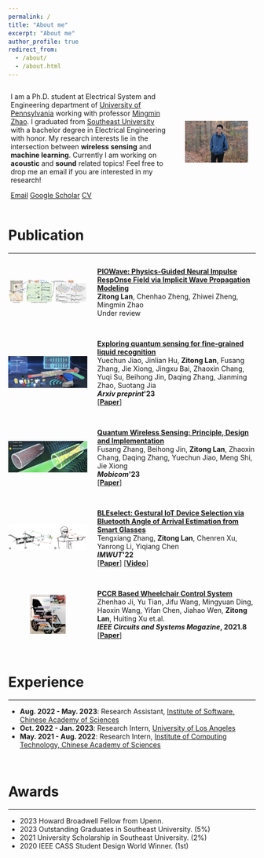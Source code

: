 ```yaml
---
permalink: /
title: "About me"
excerpt: "About me"
author_profile: true
redirect_from: 
  - /about/
  - /about.html
---
```


<div style="display: flex; align-items: center;">
  <div style="flex: 2; padding-left: 5px; padding-right: 20px;">
    <p>
    I am a Ph.D. student at Electrical System and Engineering department of <a href="https://www.seas.upenn.edu/">University of Pennsylvania</a> working with professor <a href="https://www.cis.upenn.edu/~mingminz/">Mingmin Zhao</a>. I graduated from <a href="https://www.seu.edu.cn/">Southeast University</a> with a bachelor degree in Electrical Engineering with honor. 
    My research interests lie in the intersection between <b>wireless sensing</b> and <b>machine learning</b>. Currently I am working on <b>acoustic</b> and <b>sound</b> related topics! Feel free to drop me an email if you are interested in my research!
    </p>
    <div class="link-container">
      <a href="mailto:ztlan@seas.upenn.edu">Email</a>
      <a href="https://scholar.google.com/citations?hl=en&user=5MzZf-oAAAAJ">Google Scholar</a>
      <a href="http://zitonglan.github.io/files/cv.pdf">CV</a>
    </div>
  </div>
 <div style="flex: 1; text-align: center;">
    <img src="../images/thumbnail.jpeg" alt="photo" style="max-width: 80%; height: auto;">
  </div>
</div>
<br>

Publication
=====
---
<div style="display: flex; align-items: center;">
  <div style="flex: 1;">
    <img src="../images/piowave.png" alt="piowave" style="max-width: 100%; height: auto;">
  </div>
  <div style="flex: 2; padding-left: 20px;">
    <p>
      <strong><a href="http://zitonglan.github.io">PIOWave: Physics-Guided Neural Impulse RespOnse Field via Implicit Wave Propagation Modeling</a></strong><br>
      <strong>Zitong Lan</strong>, Chenhao Zheng, Zhiwei Zheng, Mingmin Zhao<br>
      Under review <br>
    </p>
  </div>
</div>
<br>

<div style="display: flex; align-items: center;">
  <div style="flex: 1;">
    <img src="../images/quantum_liquid.png" alt="Quantum liquid" style="max-width: 100%; height: auto;">
  </div>
  <div style="flex: 2; padding-left: 20px;">
    <p>
      <strong><a href="http://zitonglan.github.io/files/quantum.pdf">Exploring quantum sensing for fine-grained liquid recognition</a></strong><br>
      Yuechun Jiao, Jinlian Hu, <strong>Zitong Lan</strong>, Fusang Zhang, Jie Xiong, Jingxu Bai, Zhaoxin Chang, Yuqi Su, Beihong Jin, Daqing Zhang, Jianming Zhao, Suotang Jia<br>
      <b><i>Arxiv preprint</i>'23</b> <br>
      [<strong><a href="https://arxiv.org/abs/2407.19656">Paper</a></strong>]
    </p>
  </div>
</div>
<br>

<div style="display: flex; align-items: center;">
  <div style="flex: 1;">
    <img src="../images/quantum.png" alt="Quantum Wireless Sensing" style="max-width: 100%; height: auto;">
  </div>
  <div style="flex: 2; padding-left: 20px;">
    <p>
      <strong><a href="http://zitonglan.github.io/files/quantum.pdf">Quantum Wireless Sensing: Principle, Design and Implementation</a></strong><br>
      Fusang Zhang, Beihong Jin, <strong>Zitong Lan</strong>, Zhaoxin Chang, Daqing Zhang, Yuechun Jiao, Meng Shi, Jie Xiong<br>
      <b><i>Mobicom</i>'23</b> <br>
      [<strong><a href="http://zitonglan.github.io/files/quantum.pdf">Paper</a></strong>]
    </p>
  </div>
</div>
<br>


<div style="display: flex; align-items: center;">
  <div style="flex: 1;">
    <img src="../images/bleselect.png" alt="BLEselect" style="max-width: 100%; height: auto;">
  </div>
  <div style="flex: 2; padding-left: 20px;">
    <p>
        <strong><a href="http://zitonglan.github.io/files/BLEselect.pdf">BLEselect: Gestural IoT Device Selection via Bluetooth Angle of Arrival Estimation from Smart Glasses</a></strong><br>
      Tengxiang Zhang, <strong>Zitong Lan</strong>, Chenren Xu, Yanrong Li, Yiqiang Chen<br>
      <b><i>IMWUT</i>'22</b> <br>
      [<strong><a href="http://zitonglan.github.io/files/BLEselect.pdf">Paper</a></strong>] [<strong><a href='https://www.youtube.com/watch?v=HvsFAsaLGPs'>Video</a></strong>] 
    </p>
  </div>
</div>
<br>


<div style="display: flex; align-items: center;">
  <div style="flex: 1; display: flex; align-items: center; justify-content: center;">
    <img src="../images/wheelchair.png" alt="wheelchair" style="max-width:45%; height: auto;">
  </div>
  <div style="flex: 2; padding-left: 20px;">
    <p>
      <strong><a href="http://zitonglan.github.io/files/pccr.pdf">PCCR Based Wheelchair Control System</a></strong><br>
      Zhenhao Ji, Yu Tian, Jifu Wang, Mingyuan Ding, Haoxin Wang, Yifan Chen, Jiahao Wen, <strong>Zitong Lan</strong>, Huiting Xu et.al.<br> 
      <b><i>IEEE Circuits and Systems Magazine</i>, 2021.8</b> <br>
      [<strong><a href="http://zitonglan.github.io/files/pccr.pdf">Paper</a></strong>]
    </p>
  </div>
</div>
<br>

Experience
======
---
* <b>Aug. 2022 - May. 2023</b>: Research Assistant, [Institute of Software, Chinese Academy of Sciences](http://english.is.cas.cn/)
* <b>Oct. 2022 - Jan. 2023</b>: Research Intern, [University of Los Angeles](https://www.ee.ucla.edu/)
* <b>May. 2021 - Aug. 2022</b>: Research Intern, [Institute of Computing Technology, Chinese Academy of Sciences](http://english.ict.cas.cn/)
<br>

Awards
=====
---
* 2023 Howard Broadwell Fellow from Upenn.
* 2023 Outstanding Graduates in Southeast University. (5%)
* 2021 University Scholarship in Southeast University. (2%)
* 2020 IEEE CASS Student Design World Winner. (1st)
